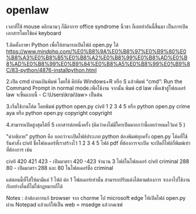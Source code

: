 # openlaw

เวลาที่ใช้ mouse คลิกนานๆ ก็มีอาการ office syndrome นิ้วชา ก็เลยทำอันนี้ขึ้นมา เป็นการเปิดเอกสารโดยใช้แค่ keyboard 


1.ติดตั้งภาษา Python เพื่อให้สามารถเปิดไฟล์ open.py ได้
https://www.mindphp.com/%E0%B8%9A%E0%B8%97%E0%B9%80%E0%B8%A3%E0%B8%B5%E0%B8%A2%E0%B8%99%E0%B8%AD%E0%B8%AD%E0%B8%99%E0%B9%84%E0%B8%A5%E0%B8%99%E0%B9%8C/83-python/4876-installpython.html

2.เปิด cmd ผ่านแป้นพิมพ์ โดยใช้ คีย์ลัด Windows+R หรือ S แล้วพิมพ์  “cmd”:  Run the Command Prompt in normal mode.เพือใช้งาน
จากนั้น พิมพ์ cd law เพื่อเข้าสู่โฟลเดอร์ law จะขึ้นแบบนี้ - C:\Users\krai\law> เป็นต้น

3.เริ่มใช้งานโค้ด โดยพิมพ์  python open.py civil 1 2 3 4 5 หรือ 
python open.py crime aya หรือ python open.py copyright copyright

4.สามารถเปิดสูงสุดได้ที่ 5 เอกสารต่อหนึ่งครั้ง (คิดว่าคงไม่มีใครเปิดมากกว่านี้เลยกำหนดไว้แค่ 5 )


"คำอธิบาย" 
python คือ บอกว่าจะเปิดไฟล์ประเภท python ต้องพิมพ์ทุกครั้ง
open.py โค้ดที่ใช้รันคำสั่ง
civil ชื่อโฟลเดอร์ที่เราสร้างไว้
1 2 3 4 5 ไฟล์ pdf ที่ต้องการจะเปิด จะเปิดกี่ไฟล์ก็พิมพ์เท่าที่ต้องการ เช่น

civil 420 421 423 - เปิดมาตรา 420 -423 จำนวน 3 ไฟล์ในโฟลเดอร์ civil
criminal 288 80 - เปิดมาตรา 288 และ 80 ในโฟลเดอร์ชื่อ criminal

แต่ตอนนี้ที่ใส่ให้มามีแค่ 1 ไฟล์ ต่อ 1 โฟลเดอร์เท่านั้น สามารถปรับแต่งได้ตามต้องการ จะเอาไปใช้งานกับอย่างอื่นที่ไม่ใช่กฎหมายก็ได้


Notes : ถ้าต้องการแก้ browser จาก chorme ไป microsoft edge ให้เปิดไฟล์ open.py ผ่าน Notepad แล้วแก้ให้เป็น web = msedge แล้วกดเซฟ
